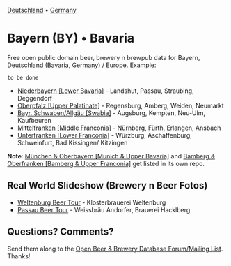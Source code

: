 [Deutschland](https://github.com/openbeer/de-deutschland) • [Germany](https://github.com/openbeer/de-deutschland)

# Bayern (BY) • Bavaria 

Free open public domain beer, brewery n brewpub data for Bayern, Deutschland (Bavaria, Germany) / Europe.
Example:

~~~
to be done
~~~

<!--
- [Oberbayern [Upper Bavaria]](1--oberbayern) - München, Ingolstadt, Rosenheim, Freising
- [Oberfranken [Upper Franconia]]
-->

- [Niederbayern [Lower Bavaria]](2--niederbayern) - Landshut, Passau, Straubing, Deggendorf
- [Oberpfalz [Upper Palatinate]](3--oberpfalz) - Regensburg, Amberg, Weiden, Neumarkt
- [Bayr. Schwaben/Allgäu [Swabia]](4--schwaben) - Augsburg, Kempten, Neu-Ulm, Kaufbeuren
- [Mittelfranken [Middle Franconia]](5--mittelfranken) - Nürnberg, Fürth, Erlangen, Ansbach
- [Unterfranken [Lower Franconia]](6--unterfranken) - Würzburg, Aschaffenburg, Schweinfurt, Bad Kissingen/ Kitzingen

**Note**:
[München & Oberbayern [Munich & Upper Bavaria]](https://github.com/openbeer/oberbayern) and 
[Bamberg & Oberfranken [Bamberg & Upper Franconia]](https://github.com/openbeer/oberfranken)
get listed in its own repo.


## Real World Slideshow (Brewery n Beer Fotos)

- [Weltenburg Beer Tour](https://plus.google.com/photos/100841117019192894371/albums/5918689157310682177) - Klosterbrauerei Weltenburg
- [Passau Beer Tour](https://plus.google.com/photos/100841117019192894371/albums/6032660283182625281) - Weissbräu Andorfer, Brauerei Hacklberg


## Questions? Comments?

Send them along to the
[Open Beer & Brewery Database Forum/Mailing List](http://groups.google.com/group/beerdb).
Thanks!
